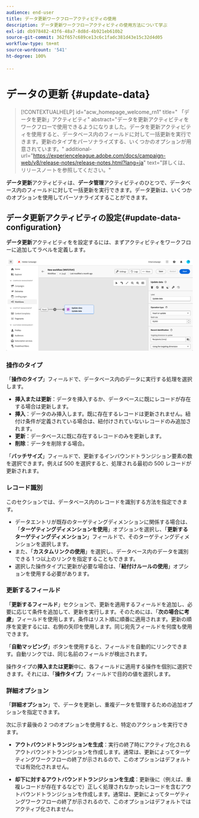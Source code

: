 ```yaml
---
audience: end-user
title: データ更新ワークフローアクティビティの使用
description: データ更新ワークフローアクティビティの使用方法について学ぶ
exl-id: db978482-43f6-48a7-8d8d-4b921eb610b2
source-git-commit: 362f657c689ce13c6c1fadc381d43e15c32d4d05
workflow-type: tm+mt
source-wordcount: '541'
ht-degree: 100%

---
```


# データの更新 {#update-data}


>[!CONTEXTUALHELP]
>id="acw_homepage_welcome_rn1"
>title=" 「データを更新」アクティビティ"
>abstract="データを更新アクティビティをワークフローで使用できるようになりました。データを更新アクティビティを使用すると、データベース内のフィールドに対して一括更新を実行できます。更新のタイプをパーソナライズする、いくつかのオプションが用意されています。"
>additional-url="https://experienceleague.adobe.com/docs/campaign-web/v8/release-notes/release-notes.html?lang=ja" text="詳しくは、リリースノートを参照してください。"



**データ更新**&#x200B;アクティビティは、**データ管理**&#x200B;アクティビティのひとつで、データベース内のフィールドに対して一括更新を実行できます。データ更新は、いくつかのオプションを使用してパーソナライズすることができます。

<!--
The **Operation type** field lets you choose the process to be carried out on the data in the database. Select the first option to add data or update (it if it has already been added). You can also only add data, only update data, or delete data. Select the **Update and merge collections** to select a primary record to link duplicates to, and delete those duplicates safely

Specify how to identify the records in the database: if data relate to an existing targeting dimension, select the **Using the targeting dimension** option and select the targeting dimension and fields to update. Otherwise, specify one or more custom links to identify the data in the database, or direct use of reconciliation keys.

Select the fields to update and reconciliation settings. You can use the **Auto-mapping** option to automatically identify the fields to be updated.

The **Advanced options** section let you specify additional settings to manage data and duplicates.

Toggle the **Generate an outbound transition** option to add an outbound transition that will be activated at the end of the execution of the **Update data** activity. The update generally marks the end of a targeting workflow and therefore the option is not activated by default.

Toggle the **Generate an outbound transition for rejects** option to add an outbound transition containing records that have not been correctly processed after the update (for example if there is a duplicate). The update generally marks the end of a targeting workflow and therefore the option is not activated by default.
-->

## データ更新アクティビティの設定{#update-data-configuration}

**データ更新**&#x200B;アクティビティをを設定するには、まずアクティビティをワークフローに追加してラベルを定義します。

![](../assets/workflow-update-data.png)

### 操作のタイプ

「**操作のタイプ**」フィールドで、データベース内のデータに実行する処理を選択します。

* **挿入または更新**：データを挿入するか、データベースに既にレコードが存在する場合は更新します。
* **挿入**：データのみ挿入します。既に存在するレコードは更新されません。紐付け条件が定義されている場合は、紐付けされていないレコードのみ追加されます。
* **更新**：データベースに既に存在するレコードのみを更新します。
* **削除**：データを削除する場合。

「**バッチサイズ**」フィールドで、更新するインバウンドトランジション要素の数を選択できます。例えば 500 を選択すると、処理される最初の 500 レコードが更新されます。

### レコード識別

このセクションでは、データベース内のレコードを識別する方法を指定できます。

* データエントリが既存のターゲティングディメンションに関係する場合は、「**ターゲティングディメンションを使用**」オプションを選択し、「**更新するターゲティングディメンション**」フィールドで、そのターゲティングディメンションを選択します。
* また、「**カスタムリンクの使用**」を選択し、データベース内のデータを識別できる 1 つ以上のリンクを指定することもできます。
* 選択した操作タイプに更新が必要な場合は、「**紐付けルールの使用**」オプションを使用する必要があります。

### 更新するフィールド

「**更新するフィールド**」セクションで、更新を適用するフィールドを追加し、必要に応じて条件を追加して、更新を実行します。そのためには、「**次の場合に考慮**」フィールドを使用します。条件はリスト順に順番に適用されます。更新の順序を変更するには、右側の矢印を使用します。同じ宛先フィールドを何度も使用できます。

「**自動マッピング**」ボタンを使用すると、フィールドを自動的にリンクできます。自動リンクでは、同じ名前のフィールドが検出されます。

操作タイプの&#x200B;**挿入または更新**&#x200B;中に、各フィールドに適用する操作を個別に選択できます。それには、「**操作タイプ**」フィールドで目的の値を選択します。

### 詳細オプション

「**詳細オプション**」で、データを更新し、重複データを管理するための追加オプションを指定できます。

<!--
* **Disable automatic key management**
* **Disable audit**
* **Empty the destination value if the source value is empty**
* **Update all columns with matching names**
* **Ignore records which concern the same target**: only the first in the list of expressions will be considered
-->

次に示す最後の 2 つのオプションを使用すると、特定のアクションを実行できます。

* **アウトバウンドトランジションを生成**：実行の終了時にアクティブ化されるアウトバウンドトランジションを作成します。通常は、更新によってターゲティングワークフローの終了が示されるので、このオプションはデフォルトでは有効化されません。

* **却下に対するアウトバウンドトランジションを生成**：更新後に（例えば、重複レコードが存在するなどで）正しく処理されなかったレコードを含むアウトバウンドトランジションを作成します。通常は、更新によってターゲティングワークフローの終了が示されるので、このオプションはデフォルトではアクティブ化されません。
